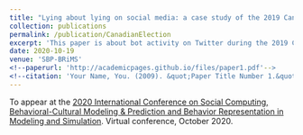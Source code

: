 ```yaml
---
title: "Lying about lying on social media: a case study of the 2019 Canadian elections"
collection: publications
permalink: /publication/CanadianElection
excerpt: 'This paper is about bot activity on Twitter during the 2019 Canadian federal elections.'
date: 2020-10-19
venue: 'SBP-BRiMS'
<!--paperurl: 'http://academicpages.github.io/files/paper1.pdf'-->
<!--citation: 'Your Name, You. (2009). &quot;Paper Title Number 1.&quot; <i>Journal 1</i>. 1(1).'-->
---
```

To appear at the [2020 International Conference on Social Computing, Behavioral-Cultural Modeling & Prediction and Behavior Representation in Modeling and Simulation](http://sbp-brims.org/2020/). Virtual conference, October 2020.

<!--[Download paper here](http://academicpages.github.io/files/paper1.pdf) Recommended citation: Your Name, You. (2009). "Paper Title Number 1." <i>Journal 1</i>. 1(1). -->
